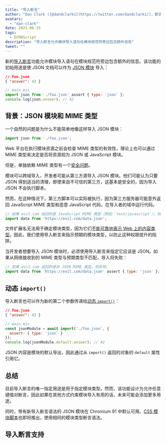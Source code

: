 ```yaml
---
title: "导入断言"
author: "Dan Clark ([@dandclark1](https://twitter.com/dandclark1))，断言导入的坚定支持者"
avatars: 
  - "dan-clark"
date: 2021-06-15
tags: 
  - ECMAScript
description: "导入断言允许模块导入语句在模块规范符旁边包含额外信息"
tweet: ""
---
```


新的[导入断言](https://github.com/tc39/proposal-import-assertions)功能允许模块导入语句在模块规范符旁边包含额外的信息。该功能的初始用途是使 JSON 文档可以作为 [JSON 模块](https://github.com/tc39/proposal-json-modules) 导入：

<!--truncate-->
```json
// foo.json
{ "answer": 42 }
```

```javascript
// main.mjs
import json from './foo.json' assert { type: 'json' };
console.log(json.answer); // 42
```

## 背景：JSON 模块和 MIME 类型

一个自然的问题是为什么不能简单地像这样导入 JSON 模块：

```javascript
import json from './foo.json';
```

Web 平台在执行模块资源之前会检查 MIME 类型的有效性，理论上也可以通过 MIME 类型来决定是否将资源视为 JSON 或 JavaScript 模块。

但是，单独依赖 MIME 类型有一个[安全问题](https://github.com/w3c/webcomponents/issues/839)。

模块可以跨域导入，开发者可能从第三方源导入 JSON 模块。他们可能认为只要 JSON 得到适当的清理，即使来自不可信的第三方，这基本是安全的，因为导入 JSON 不会执行脚本。

然而，在这种情况下，第三方脚本可以实际被执行，因为第三方服务器可能意外返回 JavaScript MIME 类型和恶意 JavaScript 代码，在导入者的域中运行代码。

```javascript
// 如果 evil.com 返回的是 JavaScript MIME 类型（例如 `text/javascript`），则执行 JS！
import data from 'https://evil.com/data.json';
```

文件扩展名无法用于确定模块类型，因为它们[不能可靠地表示 Web 上的内容类型](https://github.com/tc39/proposal-import-assertions/blob/master/content-type-vs-file-extension.md)。因此，我们使用导入断言来指示预期的模块类型，以防止这种权限提升的陷阱。

当开发者想要导入 JSON 模块时，必须使用导入断言来指定它应该是 JSON。如果从网络接收到的 MIME 类型与预期类型不匹配，导入将失败：

```javascript
// 如果 evil.com 返回的是非 JSON MIME 类型，则失败。
import data from 'https://evil.com/data.json' assert { type: 'json' };
```

## 动态 `import()`

导入断言也可以作为新的第二个参数传递给[动态 `import()`](https://v8.dev/features/dynamic-import#dynamic)：

```json
// foo.json
{ "answer": 42 }
```

```javascript
// main.mjs
const jsonModule = await import('./foo.json', {
  assert: { type: 'json' }
});
console.log(jsonModule.default.answer); // 42
```

JSON 内容是模块的默认导出，因此通过从 `import()` 返回的对象的 `default` 属性引用它。

## 总结

目前导入断言的唯一指定用途是用于指定模块类型。然而，该功能设计为允许任意键值对断言，因此如果在其他方式约束模块导入有用的话，未来可能会添加更多用途。

同时，带有新导入断言语法的 JSON 模块在 Chromium 91 中默认可用。[CSS 模块脚本](https://chromestatus.com/feature/5948572598009856)也即将推出，使用相同的模块类型断言语法。

## 导入断言支持

<feature-support chrome="91 https://chromestatus.com/feature/5765269513306112"
                 firefox="no"
                 safari="no"
                 nodejs="no"
                 babel="yes https://github.com/babel/babel/pull/12139"></feature-support>
